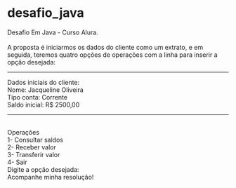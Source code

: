# desafio_java
Desafio Em Java - Curso Alura.
<br>
<br>
A proposta é iniciarmos os dados do cliente como um extrato, e em seguida, teremos quatro opções de operações com a linha para inserir a opção desejada:
<br>
***********************
Dados iniciais do cliente:
<br>
Nome: Jacqueline Oliveira
<br>
Tipo conta: Corrente
<br>
Saldo inicial: R$ 2500,00
***********************
<br>
Operações
<br>
1- Consultar saldos
<br>
2- Receber valor
<br>
3- Transferir valor
<br>
4- Sair
<br>
Digite a opção desejada:
<br>
Acompanhe minha resolução!
